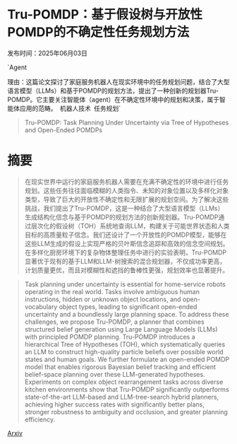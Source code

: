 # Tru-POMDP：基于假设树与开放性POMDP的不确定性任务规划方法

发布时间：2025年06月03日

`Agent

理由：这篇论文探讨了家庭服务机器人在现实环境中的任务规划问题，结合了大型语言模型（LLMs）和基于POMDP的规划方法，提出了一种创新的规划器Tru-POMDP。它主要关注智能体（agent）在不确定性环境中的规划和决策，属于智能体应用的范畴。` `机器人技术` `任务规划`

> Tru-POMDP: Task Planning Under Uncertainty via Tree of Hypotheses and Open-Ended POMDPs

# 摘要

> 在现实世界中运行的家庭服务机器人需要在充满不确定性的环境中进行任务规划。这些任务往往面临模糊的人类指令、未知的对象位置以及多样化对象类型，导致了巨大的开放性不确定性和无限扩展的规划空间。为了解决这些挑战，我们提出了Tru-POMDP，这是一种结合了大型语言模型（LLMs）生成结构化信念与基于POMDP的规划方法的创新规划器。Tru-POMDP通过层次化的假设树（TOH）系统地查询LLM，构建关于可能世界状态和人类目标的高质量粒子信念。我们还设计了一个开放性的POMDP模型，能够在这些LLM生成的假设上实现严格的贝叶斯信念追踪和高效的信念空间规划。在多样化厨房环境下的复杂物体整理任务中进行的实验表明，Tru-POMDP显著优于现有的基于LLM和LLM-树搜索的混合规划器，不仅成功率更高，计划质量更优，而且对模糊性和遮挡的鲁棒性更强，规划效率也显著提升。


> Task planning under uncertainty is essential for home-service robots operating in the real world. Tasks involve ambiguous human instructions, hidden or unknown object locations, and open-vocabulary object types, leading to significant open-ended uncertainty and a boundlessly large planning space. To address these challenges, we propose Tru-POMDP, a planner that combines structured belief generation using Large Language Models (LLMs) with principled POMDP planning. Tru-POMDP introduces a hierarchical Tree of Hypotheses (TOH), which systematically queries an LLM to construct high-quality particle beliefs over possible world states and human goals. We further formulate an open-ended POMDP model that enables rigorous Bayesian belief tracking and efficient belief-space planning over these LLM-generated hypotheses. Experiments on complex object rearrangement tasks across diverse kitchen environments show that Tru-POMDP significantly outperforms state-of-the-art LLM-based and LLM-tree-search hybrid planners, achieving higher success rates with significantly better plans, stronger robustness to ambiguity and occlusion, and greater planning efficiency.

[Arxiv](https://arxiv.org/abs/2506.02860)
